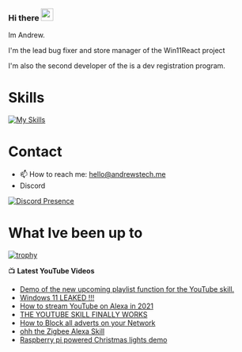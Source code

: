 ### Hi there <img src="https://media.giphy.com/media/hvRJCLFzcasrR4ia7z/giphy.gif" width="25px">

<!--
**andrewstech/andrewstech** is a ✨ _special_ ✨ repository because its `README.md` (this file) appears on your GitHub profile.

Here are some ideas to get you started:

-->

Im Andrew.

I'm the lead bug fixer and store manager of the Win11React project 

I'm also the second developer of the is a dev registration program.

# Skills

[![My Skills](https://skillicons.dev/icons?i=py,html,cloudflare,discord,bots,docker,git,linux,react,md,tauri)](https://skillicons.dev)

# Contact

- 📫 How to reach me: hello@andrewstech.me
- Discord

[![Discord Presence](https://lanyard.cnrad.dev/api/598245488977903688)](https://discord.com/users/598245488977903688)


# What Ive been up to

[![trophy](https://github-profile-trophy.vercel.app/?username=andrewstech)](https://github.com/ryo-ma/github-profile-trophy)



:tv: **Latest YouTube Videos**
<!-- YOUTUBE-POST-LIST:START -->
- [Demo of the new upcoming playlist function for the YouTube skill.](https://www.youtube.com/watch?v=vk8B4t6Wdrk)
- [Windows 11 LEAKED !!!](https://www.youtube.com/watch?v=3Vai-0mkjSk)
- [How to stream YouTube on Alexa in 2021](https://www.youtube.com/watch?v=vyiChtUhXsI)
- [THE YOUTUBE SKILL FINALLY WORKS](https://www.youtube.com/watch?v=7-Tt9VRl2Gk)
- [How to Block all adverts on your Network](https://www.youtube.com/watch?v=axF09D7nWls)
- [ohh the Zigbee Alexa Skill](https://www.youtube.com/watch?v=LqOa9ga0DZQ)
- [Raspberry pi powered Christmas lights demo](https://www.youtube.com/watch?v=GSHwCZz-yYs)
<!-- YOUTUBE-POST-LIST:END -->
